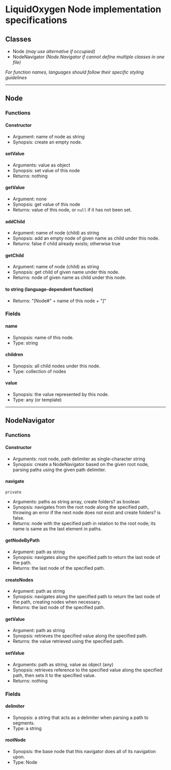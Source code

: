 # LiquidOxygen Node implementation specifications

## Classes

* Node _(may use alternative if occupied)_
* NodeNavigator _(Node.Navigator if cannot define multiple classes in one file)_

_For function names, languages should follow their specific styling guidelines_

---

## Node

### Functions

#### Constructor
* Argument: name of node as string
* Synopsis: create an empty node.

#### setValue
* Arguments: value as object
* Synopsis: set value of this node
* Returns: nothing

#### getValue
* Argument: none
* Synopsis: get value of this node
* Returns: value of this node, or `null` if it has not been set.

#### addChild
* Argument: name of node (child) as string
* Synopsis: add an empty node of given name as child under this node.
* Returns: false if child already exists; otherwise true

#### getChild
* Argument: name of node (child) as string
* Synopsis: get child of given name under this node.
* Returns: node of given name as child under this node.

#### to string (language-dependent function)
* Returns: "[Node#" + name of this node + "]"

### Fields

#### name
* Synopsis: name of this node.
* Type: string

#### children
* Synopsis: all child nodes under this node.
* Type: collection of nodes

#### value
* Synopsis: the value represented by this node.
* Type: any (or template)

---

## NodeNavigator

### Functions

#### Constructor
* Arguments: root node, path delimiter as single-character string
* Synopsis: create a NodeNavigator based on the given root node, parsing paths using the given path delimiter.

#### navigate
`private`
* Arguments: paths as string array, create folders? as boolean
* Synopsis: navigates from the root node along the specified path, throwing an error if the next node does not exist and create folders? is false.
* Returns: node with the specified path in relation to the root node; its name is same as the last element in paths.

#### getNodeByPath
* Argument: path as string
* Synopsis: navigates along the specified path to return the last node of the path.
* Returns: the last node of the specified path.

#### createNodes
* Argument: path as string
* Synopsis: navigates along the specified path to return the last node of the path, creating nodes when necessary.
* Returns: the last node of the specified path.

#### getValue
* Argument: path as string
* Synopsis: retrieves the specified value along the specified path.
* Returns: the value retrieved using the specified path.

#### setValue
* Arguments: path as string, value as object (any)
* Synopsis: retrieves reference to the specified value along the specified path, then sets it to the specified value.
* Returns: nothing

### Fields

#### delimiter
* Synopsis: a string that acts as a delimiter when parsing a path to segments.
* Type: a string

#### rootNode
* Synopsis: the base node that this navigator does all of its navigation upon.
* Type: Node
